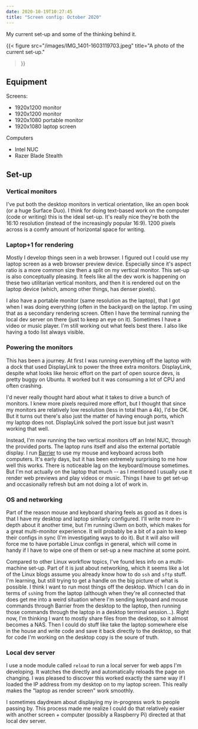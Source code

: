 ```yaml
---
date: 2020-10-19T10:27:45
title: "Screen config: October 2020"
---
```


My current set-up and some of the thinking behind it.

{{< 
figure src="/images/IMG_1401-1603119703.jpeg" 
title="A photo of the current set-up." 
>}}

## Equipment

Screens:
- 1920x1200 monitor
- 1920x1200 monitor
- 1920x1080 portable monitor
- 1920x1080 laptop screen

Computers
- Intel NUC
- Razer Blade Stealth

## Set-up

### Vertical monitors

I've put both the desktop monitors in vertical orientation, like an open book (or a huge Surface Duo). I think for doing text-based work on the computer (code or writing) this is the ideal set-up. It's really nice they're both the 16:10 resolution (instead of the increasingly popular 16:9). 1200 pixels across is a comfy amount of horizontal space for writing. 

### Laptop+1 for rendering

Mostly I develop things seen in a web browser. I figured out I could use my laptop screen as a web browser preview device. Especially since it's aspect ratio is a more common size then a split on my vertical monitor. This set-up is also conceptually pleasing. It feels like all the dev work is happening on these two utilitarian vertical monitors, and then it is rendered out on the laptop device (which, among other things, has denser pixels).

I also have a portable monitor (same resolution as the laptop), that I got when I was doing everything (often in the backyard) on the laptop. I'm using that as a secondary rendering screen. Often I have the terminal running the local dev server on there (just to keep an eye on it). Sometimes I have a video or music player. I'm still working out what feels best there. I also like having a todo list always visible.

### Powering the monitors

This has been a journey. At first I was running everything off the laptop with a dock that used DisplayLink to power the three extra monitors. DisplayLink, despite what looks like heroic effort on the part of open source devs, is pretty buggy on Ubuntu. It worked but it was consuming a lot of CPU and often crashing.

I'd never really thought hard about what it takes to drive a bunch of monitors. I knew more pixels required more effort, but I thought that since my monitors are relatively low resolution (less in total than a 4k), I'd be OK. But it turns out there's also just the matter of having enough ports, which my laptop does not. DisplayLink solved the port issue but just wasn't working that well.

Instead, I'm now running the two vertical monitors off an Intel NUC, through the provided ports. The laptop runs itself and also the external portable display. I run [Barrier](https://flathub.org/apps/details/com.github.debauchee.barrier) to use my mouse and keyboard across both computers. It's early days, but it has been extremely surprising to me how well this works. There is noticeable lag on the keyboard/mouse sometimes. But I'm not actually on the laptop that much -- as I mentioned I usually use it render web previews and play videos or music. Things I have to get set-up and occasionally refresh but am not doing a lot of work in.

### OS and networking

Part of the reason mouse and keyboard sharing feels as good as it does is that I have my desktop and laptop similarly configured. I'll write more in-depth about it another time, but I'm running i3wm on both, which makes for a great multi-monitor experience. It will probably be a bit of a pain to keep their configs in sync (I'm investigating ways to do it). But it will also will force me to have portable Linux configs in general, which will come in handy if I have to wipe one of them or set-up a new machine at some point.

Compared to other Linux workflow topics, I've found less info on a multi-machine set-up. Part of it is just about networking, which it seems like a lot of the Linux blogs assume you already know how to do `ssh` and `sftp` stuff. I'm learning, but still trying to get a handle on the big picture of what is possible. I think I want to run most things off the desktop. Which I can do in terms of `ssh`ing from the laptop (although when they're all connected that does get me into a weird situation where I'm sending keyboard and mouse commands through Barrier from the desktop to the laptop, then running those commands through the laptop in a desktop terminal session...). Right now, I'm thinking I want to mostly share files from the desktop, so it almost becomes a NAS. Then I could do stuff like take the laptop somewhere else in the house and write code and save it back directly to the desktop, so that for code I'm working on the desktop copy is the soure of truth.

### Local dev server

I use a node module called `reload` to run a local server for web apps I'm developing. It watches the directly and automatically reloads the page on changing. I was pleased to discover this worked exactly the same way if I loaded the IP address from my desktop on to my laptop screen. This really makes the "laptop as render screen" work smoothly.

I sometimes daydream about displaying my in-progress work to people passing by. This process made me realize I could do that relatively easier with another screen + computer (possibly a Raspberry Pi) directed at that local dev server.
